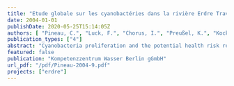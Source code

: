 ```yaml
---
title: "Etude globale sur les cyanobactéries dans la rivière Erdre Travaux de recherche en laboratoire. Rapport final Janvier 2004"
date: 2004-01-01
publishDate: 2020-05-25T15:14:05Z
authors: [ "Pineau, C.", "Luck, F.", "Chorus, I.", "Preußel, K.", "Kock, M.", "Fastner, J.", "Grützmacher, G.", "Böttcher, G." ]
publication_types: ["4"]
abstract: "Cyanobacteria proliferation and the potential health risk related with the release of the associated toxins have lead the local association EDEN to initiate a comprehensive study on cyanobacteria in the river Erdre. Within the consortium in charge of the project, the Berlin Centre of Competence for Water (KWB) realised lab-scale research in cooperation with the German Federal Environmental Agency (UBA), on the species Planktothrix agardhii which predominates in the river Erdre, and the associated toxin microcystin. The objective was to determine the influence of key factors such as nutrients (nitrogen, phosphorus), light, flow velocity and sediments on cyanobacteria growth and competition as well as microcystin release from the Planktothrix population in the river Erdre. Results from the lab-scale cultures proved that nutrient-limited conditions lead to a decrease of cyanobacteria biomass and may favour some genotypes with reduced needs among the Planktothrix population. Given the current state of scientific knowledge, no differences in competition between toxic and non-toxic Planktothrix strains can be established. Nutrient limitation favours microcystin release from cells, however the global decrease of cyanobacteria biomass induces a decrease of the total quantity of released toxin. These results can be applied in a water body where nutrients concentrations are very low (below 50 µg/L for total phosphorus). In the river Erdre, as long as external nutrients inputs remain considerable, light is the limiting factor. Internal nutrient recycling from the sediments is globally negligible in comparison with external inputs. Culture experiments in a flow simulation flume proved that flow velocity had substantial impact neither on Planktothrix growth nor on microcystin release. Only a short transition phase with negative effects was observed. Overwintering of Planktothrix in Erdre-sediments could be proved by the detection of a substantial population using fluorescence analysis. This inoculum should be large enough for initiation of Planktothrix development in the next vegetation period. However, the high adsorption capacities of the analysed sediments from the river Erdre allow to put aside a potential risk of microcystin release from sludge. While providing innovative results on the species Planktothrix agardhii, this project contributes to the comprehensive study initiated by the EDEN association in order to preserve the values associated with environment, health and tourism in the river Erdre."
featured: false
publication: "Kompetenzzentrum Wasser Berlin gGmbH"
url_pdf: "/pdf/Pineau-2004-9.pdf"
projects: ["erdre"]
---
```


